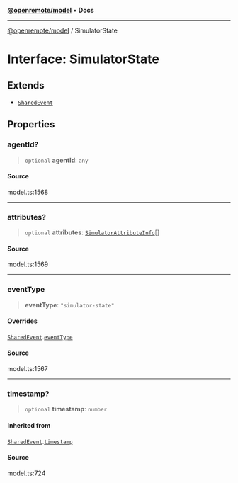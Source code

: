 [**@openremote/model**](../README.md) • **Docs**

***

[@openremote/model](../globals.md) / SimulatorState

# Interface: SimulatorState

## Extends

- [`SharedEvent`](SharedEvent.md)

## Properties

### agentId?

> `optional` **agentId**: `any`

#### Source

model.ts:1568

***

### attributes?

> `optional` **attributes**: [`SimulatorAttributeInfo`](SimulatorAttributeInfo.md)[]

#### Source

model.ts:1569

***

### eventType

> **eventType**: `"simulator-state"`

#### Overrides

[`SharedEvent`](SharedEvent.md).[`eventType`](SharedEvent.md#eventtype)

#### Source

model.ts:1567

***

### timestamp?

> `optional` **timestamp**: `number`

#### Inherited from

[`SharedEvent`](SharedEvent.md).[`timestamp`](SharedEvent.md#timestamp)

#### Source

model.ts:724
